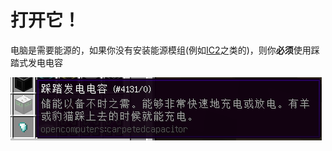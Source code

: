 # 打开它！

电脑是需要能源的，如果你没有安装能源模组(例如[IC2](https://www.mcmod.cn/class/2.html)之类的)，则你**必须**使用踩踏式发电电容

![](/imgs/2-1.png)
